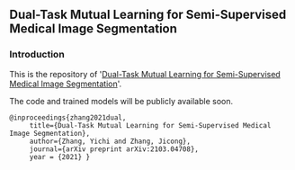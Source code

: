 ## Dual-Task Mutual Learning for Semi-Supervised Medical Image Segmentation

### Introduction

This is the repository of '[Dual-Task Mutual Learning for Semi-Supervised Medical Image Segmentation](https://arxiv.org/abs/2103.04708)'. 

The code and trained models will be publicly available soon.

    @inproceedings{zhang2021dual,
         title={Dual-Task Mutual Learning for Semi-Supervised Medical Image Segmentation},
         author={Zhang, Yichi and Zhang, Jicong},
         journal={arXiv preprint arXiv:2103.04708},
         year = {2021} }

